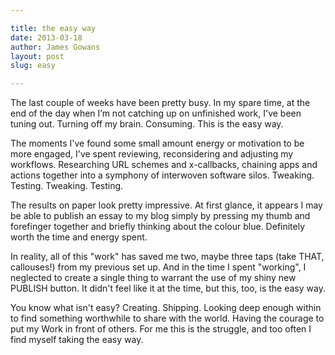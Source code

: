 ```yaml
---

title: the easy way
date: 2013-03-18
author: James Gowans
layout: post
slug: easy

---
```



The last couple of weeks have been pretty busy. In my spare time, at the end of the day when I’m not catching up on unfinished work, I've been tuning out. Turning off my brain. Consuming. This is the easy way.

The moments I've found some small amount energy or motivation to be more engaged, I've spent reviewing, reconsidering and adjusting my workflows. Researching URL schemes and x-callbacks, chaining apps and actions together into a symphony of interwoven software silos. Tweaking. Testing. Tweaking. Testing.

The results on paper look pretty impressive. At first glance, it appears I may be able to publish an essay to my blog simply by pressing my thumb and forefinger together and briefly thinking about the colour blue. Definitely worth the time and energy spent.

In reality, all of this "work" has saved me two, maybe three taps (take THAT, callouses!) from my previous set up. And in the time I spent "working", I neglected to create a single thing to warrant the use of my shiny new PUBLISH button. It didn't feel like it at the time, but this, too, is the easy way.

You know what isn't easy? Creating. Shipping. Looking deep enough within to find something worthwhile to share with the world. Having the courage to put my Work in front of others. For me this is the struggle, and too often I find myself taking the easy way.